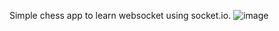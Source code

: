 Simple chess app to learn websocket using socket.io.
![image](https://github.com/kamehamehaa0000/simple-chess-game-/assets/93191933/6582a81c-ad4e-4bc5-873d-2c5902088eee)
